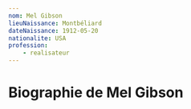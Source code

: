 ```yaml
---
nom: Mel Gibson 
lieuNaissance: Montbéliard
dateNaissance: 1912-05-20
nationalite: USA
profession: 
    - realisateur
---
```


# Biographie de Mel Gibson
